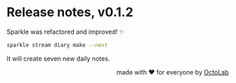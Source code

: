 # Release notes, v0.1.2

Sparkle was refactored and improved! ✨

```bash
sparkle stream diary make --next
```

It will create seven new daily notes.

<p align="right">made with ❤️ for everyone by <a href="https://www.octolab.org/">OctoLab</a></p>
